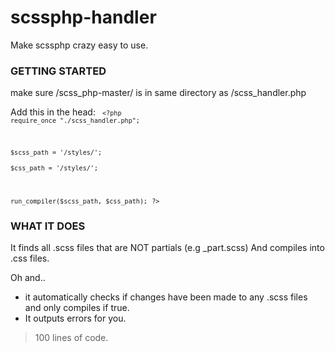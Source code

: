 # scssphp-handler
Make scssphp crazy easy to use. 

### GETTING STARTED

make sure /scss_php-master/ 
is in same directory as /scss_handler.php

Add this in the head:
<code>
`<?php`
`require_once "./scss_handler.php";`

`$scss_path = '/styles/';`    
`$css_path = '/styles/';`

`run_compiler($scss_path, $css_path);`
`?>`
</code>

### WHAT IT DOES

It finds all .scss files that are NOT partials (e.g _part.scss)
And compiles into .css files. 

Oh and..

- it automatically checks if changes have been made to any .scss files and only compiles if true.
- It outputs errors for you.


>100 lines of code.
